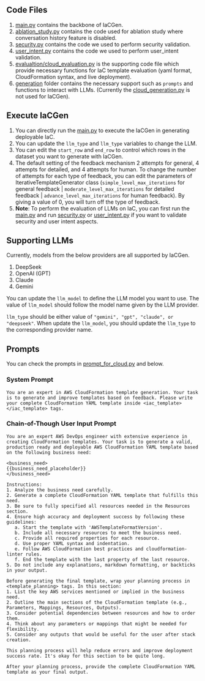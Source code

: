 ## Code Files
1. [main.py](https://github.com/Tianyi2/IaCGen/blob/main/Code/main.py) contains the backbone of IaCGen.
2. [ablation_study.py](https://github.com/Tianyi2/IaCGen/blob/main/Code/ablation_study.py) contains the code used for ablation study where conversation history feature is disabled.
3. [security.py](https://github.com/Tianyi2/IaCGen/blob/main/Code/security.py) contains the code we used to perform security validation.
4. [user_intent.py](https://github.com/Tianyi2/IaCGen/blob/main/Code/user_intent.py) contains the code we used to perform user_intent validation.
5. [evalualtion/cloud_evaluation.py](https://github.com/Tianyi2/IaCGen/blob/main/Code/evaluation/cloud_evaluation.py) is the supporting code file which provide necessary functions for IaC template evaluation (yaml format, CloudFormation syntax, and live deployment).
6. [generation](https://github.com/Tianyi2/IaCGen/tree/main/Code/generation) folder contains the necessary support such as `prompts` and functions to interact with LLMs. (Currently the [cloud_generation.py](https://github.com/Tianyi2/IaCGen/blob/main/Code/generation/cloud_generation.py) is not used for IaCGen).




## Execute IaCGen
1. You can directly run the [main.py](https://github.com/Tianyi2/IaCGen/blob/main/Code/main.py) to execute the IaCGen in generating deployable IaC.
2. You can update the `llm_type` and `llm_type` variables to change the LLM.
3. You can edit the `start_row` and `end_row` to control which rows in the dataset you want to generate with IaCGen.
4. The default setting of the feedback mechanism 2 attempts for general, 4 attempts for detailed, 
and 4 attempts for human. To change the number of attempts for each type of feedback, you can edit the parameters of
IterativeTemplateGenerator class (`simple_level_max_iterations` for general feedback | `moderate_level_max_iterations` 
for detailed feedback | `advance_level_max_iterations` for human feedback). By giving a value of 0, you will turn off 
the type of feedback.
5. **Note**: To perform the evaluation of LLMs on IaC, you can first run the [main.py]() and run [security.py](https://github.com/Tianyi2/IaCGen/blob/main/Code/security.py) or [user_intent.py](https://github.com/Tianyi2/IaCGen/blob/main/Code/user_intent.py) if you want to validate security and user intent aspects.


## Supporting LLMs
Currently, models from the below providers are all supported by IaCGen. 
1. DeepSeek
2. OpenAI (GPT)
3. Claude
4. Gemini

You can update the `llm_model` to define the LLM model you want to use. The value of `llm_model` should follow the model name given by the LLM provider.

`llm_type` should be either value of `"gemini", "gpt", "claude", or "deepseek"`. When update the `llm_model`, you should update the `llm_type` to the corresponding provider name.



## Prompts
You can check the prompts in [prompt_for_cloud.py](https://github.com/Tianyi2/IaCGen/blob/main/Code/generation/prompts/prompt_for_cloud.py) and below.
### System Prompt
```
You are an expert in AWS CloudFormation template generation. Your task is to generate and improve templates based on feedback. Please write your complete CloudFormation YAML template inside <iac_template></iac_template> tags.
```

### Chain-of-Though User Input Prompt
```commandline
You are an expert AWS DevOps engineer with extensive experience in creating CloudFormation templates. Your task is to generate a valid, production ready and deployable AWS CloudFormation YAML template based on the following business need:

<business_need>
{{business_need_placeholder}}
</business_need>

Instructions:
1. Analyze the business need carefully.
2. Generate a complete CloudFormation YAML template that fulfills this need.
3. Be sure to fully specified all resources needed in the Resources section.
4. Ensure high accuracy and deployment success by following these guidelines:
   a. Start the template with 'AWSTemplateFormatVersion'.
   b. Include all necessary resources to meet the business need.
   c. Provide all required properties for each resource.
   d. Use proper YAML syntax and indentation.
   e. Follow AWS CloudFormation best practices and cloudformation-linter rules.
   f. End the template with the last property of the last resource.
5. Do not include any explanations, markdown formatting, or backticks in your output.

Before generating the final template, wrap your planning process in <template_planning> tags. In this section:
1. List the key AWS services mentioned or implied in the business need.
2. Outline the main sections of the CloudFormation template (e.g., Parameters, Mappings, Resources, Outputs).
3. Consider potential dependencies between resources and how to order them.
4. Think about any parameters or mappings that might be needed for flexibility.
5. Consider any outputs that would be useful for the user after stack creation.

This planning process will help reduce errors and improve deployment success rate. It's okay for this section to be quite long.

After your planning process, provide the complete CloudFormation YAML template as your final output.
```












